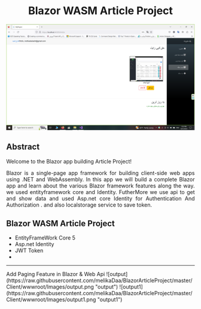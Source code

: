 <html>
 <header>
  
<meta name="google-site-verification" content="abV3V858utKxyRba-szr6Yd-KlbT0_esp5gJMyL-s4w" />
 </header>


<h1 color="blue" align="center" >Blazor WASM Article Project</h1>

![Result](https://raw.githubusercontent.com/melikaDaa/BlazorArticleProject/master/Client/wwwroot/Images/Result.png "Result")


<h2>Abstract</h2>
    <div style="text-align: justify;text-justify: inter-word;">
Welcome to the Blazor app building Article Project!

Blazor is a single-page app framework for building client-side web apps using .NET and WebAssembly. In this app we will build a complete Blazor app and learn about the various Blazor framework features along the way.
we used entityframework core and Identity. FutherMore we use api to get and show data and used Asp.net core Identity for Authentication And Authorization . and also localstorage service to save token.
 </div>
 

<h2>Blazor WASM Article Project</h2>
 <ul>
  <li>EntityFrameWork Core 5</li>
  <li>Asp.net Identity</li>
  <li>JWT Token</li>
 <li></li>
</ul> 

<hr/>
 Add Paging Feature in Blazor & Web Api
 ![output](https://raw.githubusercontent.com/melikaDaa/BlazorArticleProject/master/Client/wwwroot/Images/output.png "output")
  ![output1](https://raw.githubusercontent.com/melikaDaa/BlazorArticleProject/master/Client/wwwroot/Images/output1.png "output1")

